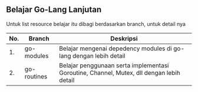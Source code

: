 ## Belajar Go-Lang Lanjutan

Untuk list resource belajar itu dibagi berdasarkan branch, untuk detail nya

| No. | Branch | Deskripsi |
| ----------- | ----------- | ----------- |
| 1. | go-modules | Belajar mengenai depedency modules di go-lang dengan lebih detail
| 2. | go-routines | Belajar penggunaan serta implementasi Goroutine, Channel, Mutex, dll dengan lebih detail